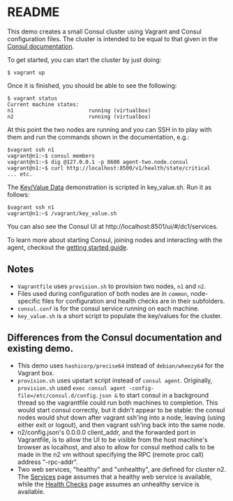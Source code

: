 # README #

This demo creates a small Consul cluster using Vagrant and Consul
configuration files.  The cluster is intended to be equal to that
given in the [Consul
documentation](https://www.consul.io/intro/getting-started/join.html).

To get started, you can start the cluster by just doing:

    $ vagrant up

Once it is finished, you should be able to see the following:

    $ vagrant status
    Current machine states:
    n1                        running (virtualbox)
    n2                        running (virtualbox)

At this point the two nodes are running and you can SSH in to play
with them and run the commands shown in the documentation, e.g.:

    $vagrant ssh n1
    vagrant@n1:~$ consul members
    vagrant@n1:~$ dig @127.0.0.1 -p 8600 agent-two.node.consul
    vagrant@n1:~$ curl http://localhost:8500/v1/health/state/critical
    ... etc.

The [Key/Value
Data](https://www.consul.io/intro/getting-started/kv.html)
demonstration is scripted in key_value.sh.  Run it as follows:

    $vagrant ssh n1
    vagrant@n1:~$ /vagrant/key_value.sh
    
You can also see the Consul UI at http://localhost:8501/ui/#/dc1/services.

To learn more about starting Consul, joining nodes and interacting with the agent,
checkout the [getting started guide](http://www.consul.io/intro/getting-started/install.html).


## Notes

* `Vagrantfile` uses `provision.sh` to provision two nodes, `n1` and `n2`.
* Files used during configuration of both nodes are in `common`,
  node-specific files for configuration and health checks are in their
  subfolders.
* `consul.conf` is for the consul service running on each machine.
* `key_value.sh` is a short script to populate the key/values for the cluster.


## Differences from the Consul documentation and existing demo.

* This demo uses `hashicorp/precise64` instead of `debian/wheezy64`
  for the Vagrant box.
* `provision.sh` uses upstart script instead of `consul agent`.
  Originally, `provision.sh` used `exec consul agent
  -config-file=/etc/consul.d/config.json &` to start consul in a
  background thread so the vagrantfile could run both machines to
  completion.  This would start consul correctly, but it didn't appear
  to be stable: the consul nodes would shut down after vagrant ssh'ing
  into a node, leaving (using either exit or logout), and then vagrant
  ssh'ing back into the same node.
* n2/config.json's 0.0.0.0 client_addr, and the forwarded port in
  Vagrantfile, is to allow the UI to be visible from the host
  machine's browser as localhost, and also to allow for consul method
  calls to be made in the n2 vm without specifying the RPC (remote
  proc call) address "-rpc-addr".
* Two web services, "healthy" and "unhealthy", are defined for cluster
  n2.  The
  [Services](https://www.consul.io/intro/getting-started/services.html)
  page assumes that a healthy web service is available, while the
  [Health
  Checks](https://www.consul.io/intro/getting-started/checks.html)
  page assumes an unhealthy service is available.